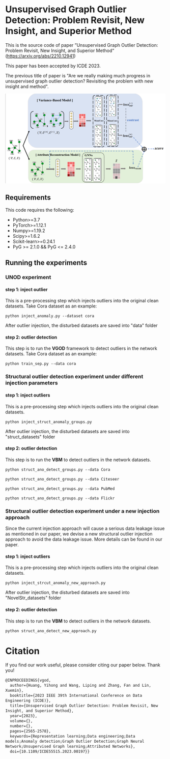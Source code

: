 # Unsupervised Graph Outlier Detection: Problem Revisit, New Insight, and Superior Method

This is the source code of  paper ”Unsupervised Graph Outlier Detection: Problem Revisit, New Insight, and Superior Method“ (https://arxiv.org/abs/2210.12941)

This paper has been accepted by ICDE 2023.

The previous title of paper is "Are we really making much progress in unsupervised graph outlier detection? Revisiting the problem with new insight and method".

![VGOD-framework](./fig/VGOD-framework.png)



## Requirements

This code requires the following:

- Python>=3.7
- PyTorch>=1.12.1
- Numpy>=1.19.2
- Scipy>=1.6.2
- Scikit-learn>=0.24.1
-  PyG  >= 2.1.0  &&  PyG <= 2.4.0

## Running the experiments

### UNOD experiment

#### step 1: inject outlier

 This is a pre-processing step which injects outliers into the original clean datasets. Take Cora dataset as an example: 

```
python inject_anomaly.py --dataset cora
```

 After outlier injection, the disturbed datasets are saved into "data" folder 

#### step 2: outlier detection

 This step is to run the **VGOD** framework to detect outliers in the network datasets. Take Cora dataset as an example: 

```
python train_sep.py --data cora
```



### Structural outlier detection experiment under different injection parameters

#### step 1: inject outliers

 This is a pre-processing step which injects outliers into the original clean datasets. 

```
python inject_struct_anomaly_groups.py
```

 After outlier injection, the disturbed datasets are saved into "struct_datasets" folder 

#### step 2: outlier detection

 This step is to run the **VBM** to detect outliers in the network datasets. 

```
python struct_ano_detect_groups.py --data Cora
```

```
python struct_ano_detect_groups.py --data Citeseer
```

```
python struct_ano_detect_groups.py --data PubMed
```

```
python struct_ano_detect_groups.py --data Flickr
```

### Structural outlier detection experiment under a new injection approach

Since the current injection approach will cause a serious data leakage issue as mentioned in our paper, we devise a new structural outlier injection approach to avoid the data leakage issue. More details can be found in our paper.

#### step 1: inject outliers

This is a pre-processing step which injects outliers into the original clean datasets.

```
python inject_strcut_anomaly_new_approach.py
```

After outlier injection, the disturbed datasets are saved into "NovelStr_datasets" folder

#### step 2: outlier detection

This step is to run the **VBM** to detect outliers in the network datasets.

```
python struct_ano_detect_new_approach.py
```

# Citation
If you find our work useful, please consider citing our paper below. Thank you!
```
@INPROCEEDINGS{vgod,
  author={Huang, Yihong and Wang, Liping and Zhang, Fan and Lin, Xuemin},
  booktitle={2023 IEEE 39th International Conference on Data Engineering (ICDE)}, 
  title={Unsupervised Graph Outlier Detection: Problem Revisit, New Insight, and Superior Method}, 
  year={2023},
  volume={},
  number={},
  pages={2565-2578},
  keywords={Representation learning;Data engineering;Data models;Anomaly detection;Graph Outlier Detection;Graph Neural Network;Unsupervised Graph learning;Attributed Networks},
  doi={10.1109/ICDE55515.2023.00197}}
```
